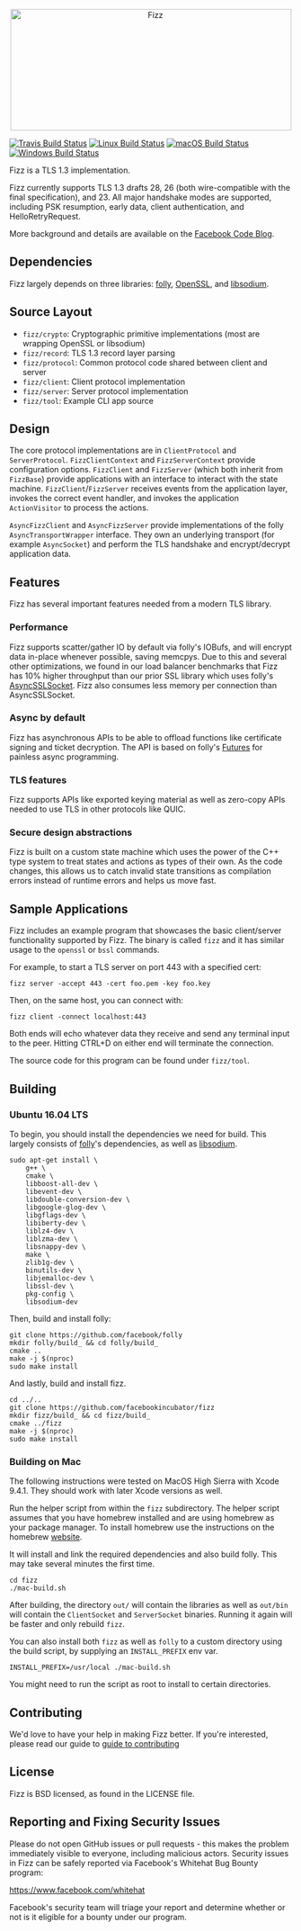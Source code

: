 <p align="center">
  <img width="500" height="216" alt="Fizz" src="logo2x.png">
</p>

[![Travis Build Status](https://api.travis-ci.org/facebookincubator/fizz.svg?branch=master)](https://travis-ci.org/facebookincubator/fizz)
[![Linux Build Status](https://github.com/facebookincubator/fizz/workflows/linux/badge.svg?branch=master)](https://github.com/facebookincubator/fizz/actions?workflow=linux)
[![macOS Build Status](https://github.com/facebookincubator/fizz/workflows/mac/badge.svg?branch=master)](https://github.com/facebookincubator/fizz/actions?workflow=mac)
[![Windows Build Status](https://github.com/facebookincubator/fizz/workflows/windows/badge.svg?branch=master)](https://github.com/facebookincubator/fizz/actions?workflow=windows)

Fizz is a TLS 1.3 implementation.

Fizz currently supports TLS 1.3 drafts 28, 26 (both wire-compatible with the
final specification), and 23. All major handshake modes are supported, including
PSK resumption, early data, client authentication, and HelloRetryRequest.

More background and details are available on the
[Facebook Code Blog](https://code.fb.com/networking-traffic/deploying-tls-1-3-at-scale-with-fizz-a-performant-open-source-tls-library/).

## Dependencies

Fizz largely depends on three libraries: [folly](https://www.github.com/facebook/folly),
[OpenSSL](https://www.openssl.org/), and [libsodium](https://github.com/jedisct1/libsodium).

## Source Layout
- `fizz/crypto`:   Cryptographic primitive implementations (most are wrapping
                   OpenSSL or libsodium)
- `fizz/record`:   TLS 1.3 record layer parsing
- `fizz/protocol`: Common protocol code shared between client and server
- `fizz/client`:   Client protocol implementation
- `fizz/server`:   Server protocol implementation
- `fizz/tool`:     Example CLI app source

## Design

The core protocol implementations are in `ClientProtocol` and `ServerProtocol`.
`FizzClientContext` and `FizzServerContext` provide configuration options.
`FizzClient` and `FizzServer` (which both inherit from `FizzBase`) provide
applications with an interface to interact with the state machine.
`FizzClient`/`FizzServer` receives events from the application layer, invokes the
correct event handler, and invokes the application `ActionVisitor` to process the
actions.

`AsyncFizzClient` and `AsyncFizzServer` provide implementations of the folly
`AsyncTransportWrapper` interface. They own an underlying transport (for example
`AsyncSocket`) and perform the TLS handshake and encrypt/decrypt application
data.

## Features

Fizz has several important features needed from a modern TLS library.

### Performance

Fizz supports scatter/gather IO by default via folly's IOBufs, and will encrypt
data in-place whenever possible, saving memcpys. Due to this and several
other optimizations, we found in our load balancer benchmarks that Fizz has 10%
higher throughput than our prior SSL library which uses folly's
[AsyncSSLSocket](https://github.com/facebook/folly/blob/master/folly/io/async/AsyncSSLSocket.h).
Fizz also consumes less memory per connection than AsyncSSLSocket.

### Async by default

Fizz has asynchronous APIs to be able to offload functions like certificate
signing and ticket decryption. The API is based on folly's
[Futures](https://github.com/facebook/folly/tree/master/folly/futures) for painless
async programming.

### TLS features

Fizz supports APIs like exported keying material as well as zero-copy APIs
needed to use TLS in other protocols like QUIC.

### Secure design abstractions

Fizz is built on a custom state machine which uses the power of the C++ type system
to treat states and actions as types of their own. As the code changes, this allows us
to catch invalid state transitions as compilation errors instead of runtime errors and
helps us move fast.

## Sample Applications

Fizz includes an example program that showcases the basic client/server functionality
supported by Fizz. The binary is called `fizz` and it has similar usage to the
`openssl` or `bssl` commands.

For example, to start a TLS server on port 443 with a specified cert:
```
fizz server -accept 443 -cert foo.pem -key foo.key
```

Then, on the same host, you can connect with:

```
fizz client -connect localhost:443
```

Both ends will echo whatever data they receive and send any terminal input to the
peer. Hitting CTRL+D on either end will terminate the connection.

The source code for this program can be found under `fizz/tool`.

## Building

### Ubuntu 16.04 LTS

To begin, you should install the dependencies we need for build. This largely
consists of [folly](https://github.com/facebook/folly)'s dependencies, as well as
[libsodium](https://github.com/jedisct1/libsodium).

```
sudo apt-get install \
    g++ \
    cmake \
    libboost-all-dev \
    libevent-dev \
    libdouble-conversion-dev \
    libgoogle-glog-dev \
    libgflags-dev \
    libiberty-dev \
    liblz4-dev \
    liblzma-dev \
    libsnappy-dev \
    make \
    zlib1g-dev \
    binutils-dev \
    libjemalloc-dev \
    libssl-dev \
    pkg-config \
    libsodium-dev
```

Then, build and install folly:

```
git clone https://github.com/facebook/folly
mkdir folly/build_ && cd folly/build_
cmake ..
make -j $(nproc)
sudo make install
```

And lastly, build and install fizz.

```
cd ../..
git clone https://github.com/facebookincubator/fizz
mkdir fizz/build_ && cd fizz/build_
cmake ../fizz
make -j $(nproc)
sudo make install
```

### Building on Mac

The following instructions were tested on MacOS High Sierra
with Xcode 9.4.1. They should work with later Xcode versions as well.

Run the helper script from within the `fizz` subdirectory. The helper
script assumes that you have homebrew installed and are using homebrew
as your package manager. To install homebrew use the instructions on
the homebrew [website](https://brew.sh/).

It will install and link the required dependencies and also build folly.
This may take several minutes the first time.

```
cd fizz
./mac-build.sh
```

After building, the directory `out/` will contain the libraries as well as
`out/bin` will contain the `ClientSocket` and `ServerSocket` binaries.
Running it again will be faster and only rebuild `fizz`.

You can also install both `fizz` as well as `folly` to a custom directory
using the build script, by supplying an `INSTALL_PREFIX` env var.

```
INSTALL_PREFIX=/usr/local ./mac-build.sh
```

You might need to run the script as root to install to certain directories.

## Contributing

We'd love to have your help in making Fizz better. If you're interested, please
read our guide to [guide to contributing](CONTRIBUTING.md)

## License
Fizz is BSD licensed, as found in the LICENSE file.

## Reporting and Fixing Security Issues

Please do not open GitHub issues or pull requests - this makes the problem
immediately visible to everyone, including malicious actors. Security issues in
Fizz can be safely reported via Facebook's Whitehat Bug Bounty program:

https://www.facebook.com/whitehat

Facebook's security team will triage your report and determine whether or not is
it eligible for a bounty under our program.


